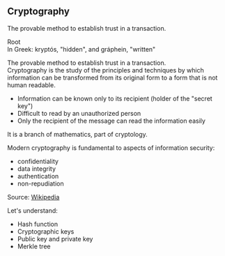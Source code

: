 ## Cryptography

The provable method to establish trust in a transaction.

Root  
In Greek: kryptós, "hidden", and gráphein, "written"

The provable method to establish trust in a transaction.  
Cryptography is the study of the principles and techniques by which information can be transformed from its original form to a form that is not human readable.

* Information can be known only to its recipient (holder of the "secret key")  
* Difficult to read by an unauthorized person  
* Only the recipient of the message can read the information easily

It is a branch of mathematics, part of cryptology.

Modern cryptography is fundamental to aspects of information security:

* confidentiality  
* data integrity  
* authentication  
* non-repudiation

Source: [Wikipedia](https://en.wikipedia.org/wiki/Cryptography)

Let's understand:

* Hash function  
* Cryptographic keys  
* Public key and private key  
* Merkle tree
